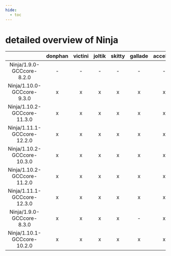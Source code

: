 ```yaml
---
hide:
  - toc
---
```


detailed overview of Ninja
==========================

| |donphan|victini|joltik|skitty|gallade|accelgor|swalot|doduo|
| :---: | :---: | :---: | :---: | :---: | :---: | :---: | :---: | :---: |
|Ninja/1.9.0-GCCcore-8.2.0|-|-|-|-|-|-|x|x|
|Ninja/1.10.0-GCCcore-9.3.0|x|x|x|x|x|x|x|x|
|Ninja/1.10.2-GCCcore-11.3.0|x|x|x|x|x|x|x|x|
|Ninja/1.11.1-GCCcore-12.2.0|x|x|x|x|x|x|x|x|
|Ninja/1.10.2-GCCcore-10.3.0|x|x|x|x|x|x|x|x|
|Ninja/1.10.2-GCCcore-11.2.0|x|x|x|x|x|x|x|x|
|Ninja/1.11.1-GCCcore-12.3.0|x|x|x|x|x|x|x|x|
|Ninja/1.9.0-GCCcore-8.3.0|x|x|x|x|-|x|x|x|
|Ninja/1.10.1-GCCcore-10.2.0|x|x|x|x|x|x|x|x|
